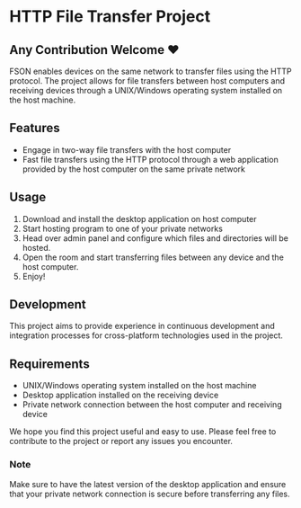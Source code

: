 # HTTP File Transfer Project

## Any Contribution Welcome :heart:

FSON enables devices on the same network to transfer files using the HTTP protocol. The project allows for file transfers between host computers and receiving devices through a UNIX/Windows operating system installed on the host machine.

## Features

- Engage in two-way file transfers with the host computer
- Fast file transfers using the HTTP protocol through a web application provided by the host computer on the same private network

## Usage

1. Download and install the desktop application on host computer
2. Start hosting program to one of your private networks
3. Head over admin panel and configure which files and directories will be hosted.
4. Open the room and start transferring files between any device and the host computer.
5. Enjoy!

## Development

This project aims to provide experience in continuous development and integration processes for cross-platform technologies used in the project.

## Requirements

- UNIX/Windows operating system installed on the host machine
- Desktop application installed on the receiving device
- Private network connection between the host computer and receiving device

We hope you find this project useful and easy to use. Please feel free to contribute to the project or report any issues you encounter.

### Note

Make sure to have the latest version of the desktop application and ensure that your private network connection is secure before transferring any files.

